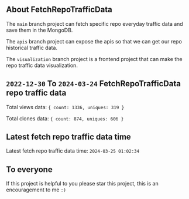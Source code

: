## About FetchRepoTrafficData

The `main` branch project can fetch specific repo everyday traffic data and save them in the MongoDB.

The `apis` branch project can expose the apis so that we can get our repo historical traffic data.

The `visualization` branch project is a frontend project that can make the repo traffic data visualization.

## `2022-12-30` To `2024-03-24` FetchRepoTrafficData repo traffic data

Total views data: `{ count: 1336, uniques: 319 }`

Total clones data: `{ count: 874, uniques: 606 }`

## Latest fetch repo traffic data time

Latest fetch repo traffic data time: `2024-03-25 01:02:34`

## To everyone

If this project is helpful to you please star this project, this is an encouragement to me `:)`



